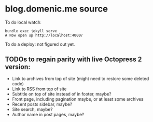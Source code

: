 # blog.domenic.me source

To do local watch:

```
bundle exec jekyll serve
# Now open up http://localhost:4000/
```

To do a deploy: not figured out yet.

## TODOs to regain parity with live Octopress 2 version:

- Link to archives from top of site (might need to restore some deleted code)
- Link to RSS from top of site
- Subtitle on top of site instead of in footer, maybe?
- Front page, including pagination maybe, or at least some archives
- Recent posts sidebar, maybe?
- Site search, maybe?
- Author name in post pages, maybe?

